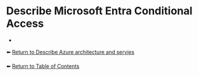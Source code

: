 # Describe Microsoft Entra Conditional Access
* 

⬅️ [Return to Describe Azure architecture and servies](README.md)

⬅️ [Return to Table of Contents](../README.md)